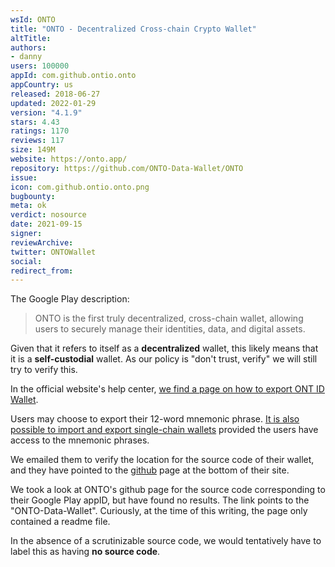```yaml
---
wsId: ONTO
title: "ONTO - Decentralized Cross-chain Crypto Wallet"
altTitle: 
authors:
- danny
users: 100000
appId: com.github.ontio.onto
appCountry: us
released: 2018-06-27
updated: 2022-01-29
version: "4.1.9"
stars: 4.43
ratings: 1170
reviews: 117
size: 149M
website: https://onto.app/
repository: https://github.com/ONTO-Data-Wallet/ONTO
issue: 
icon: com.github.ontio.onto.png
bugbounty: 
meta: ok
verdict: nosource
date: 2021-09-15
signer: 
reviewArchive:
twitter: ONTOWallet
social:
redirect_from:
---
```


The Google Play description: 

> ONTO is the first truly decentralized, cross-chain wallet, allowing users to securely manage their identities, data, and digital assets.

Given that it refers to itself as a **decentralized** wallet, this likely means that it is a **self-custodial** wallet. As our policy is "don't trust, verify" we will still try to verify this.

In the official website's help center, [we find a page on how to export ONT ID Wallet](https://ontology-1.gitbook.io/onto/guides/wallet-management/wallet-backup).

Users may choose to export their 12-word mnemonic phrase. [It is also possible to import and export single-chain wallets](https://ontology-1.gitbook.io/onto/guides/wallet-management/import-export-switch-or-delete-single-chain-wallet#import-single-chain-wallet) provided the users have access to the mnemonic phrases.

We emailed them to verify the location for the source code of their wallet, and they have pointed to the [github](https://github.com/ONTO-Data-Wallet) page at the bottom of their site.

We took a look at ONTO's github page for the source code corresponding to their Google Play appID, but have found no results. The link points to the "ONTO-Data-Wallet". Curiously, at the time of this writing, the page only contained a readme file. 

In the absence of a scrutinizable source code, we would tentatively have to label this as having **no source code**.
